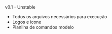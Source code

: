 v0.1 - Unstable
- Todos os arquivos necessários para execução
- Logos e ícone
- Planilha de comandos modelo